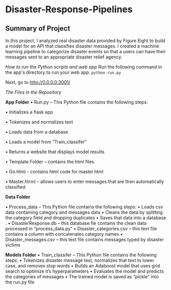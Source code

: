 # Disaster-Response-Pipelines


## Summary of Project
In this project, I analyzed real disaster data provided by Figure Eight to build a model for an API that classifies disaster messages. I created a machine learning pipeline to categorize disaster events so that a users can have their messages sent to an appropriate disaster relief agency.


*How to run the Python scripts and web app*
Run the following command in the app's directory to run your web app.
    `python run.py`

Next, go to http://0.0.0.0:3001/

*The Files in the Repository*

**App Folder**
•	Run.py – This Python file contains the following steps: 

  •	Initializes a flask app
  
  •	Tokenizes and normalizes text
  
  •	Loads data from a database
  
  •	Loads a model from “Train_classifer”
  
  •	Returns a website that displays model results
  
•	Template Folder – contains the html files

  •	Go.html – contains html code for master.html
  
  •	Master.htrml – allows users to enter messages that are then automatically classified

**Data Folder**

•	Process_data – This Python file contains the following steps: 
  •	Loads csv data containing category and messages data
  •	Cleans the data by splitting the category field and dropping duplicates
  •	Saves that data into a database .
•	DisasterResponse.db – this database fie contains the clean data processed in “process_data.py”
•	Disaster_categories.csv – this text file contains a column with concatenates category names
•	Disaster_messages.csv – this text file contains messages typed by disaster victims

**Models Folder**
•	Train_classifer – This Python file contains the following steps: 
•	Tokenizes disaster message text, normalizes that text to lower case, and removes stop words
•	Builds an Adaboost model that uses grid search to optimize it’s hyperparameters
•	Evaluates the model and predicts the categories of messages
•	The trained model is saved as “pickle” into the run.py file

